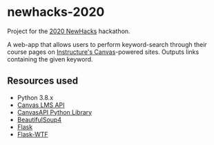 # newhacks-2020

Project for the [2020 NewHacks](https://ieee.utoronto.ca/newhacks) hackathon.

A web-app that allows users to perform keyword-search through their course pages on [Instructure's Canvas](https://www.instructure.com/canvas/)-powered sites. Outputs links containing the given keyword.

## Resources used

- Python 3.8.x
- [Canvas LMS API](https://canvas.instructure.com/doc/api/)
- [CanvasAPI Python Library](https://github.com/ucfopen/canvasapi)
- [BeautifulSoup4](https://www.crummy.com/software/BeautifulSoup/bs4/doc/)
- [Flask](https://palletsprojects.com/p/flask/)
- [Flask-WTF](https://flask-wtf.readthedocs.io/en/stable/)
